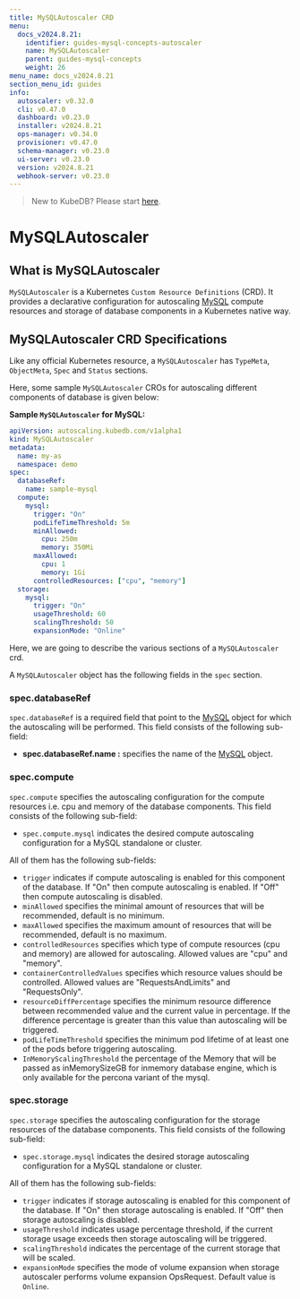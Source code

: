 ```yaml
---
title: MySQLAutoscaler CRD
menu:
  docs_v2024.8.21:
    identifier: guides-mysql-concepts-autoscaler
    name: MySQLAutoscaler
    parent: guides-mysql-concepts
    weight: 26
menu_name: docs_v2024.8.21
section_menu_id: guides
info:
  autoscaler: v0.32.0
  cli: v0.47.0
  dashboard: v0.23.0
  installer: v2024.8.21
  ops-manager: v0.34.0
  provisioner: v0.47.0
  schema-manager: v0.23.0
  ui-server: v0.23.0
  version: v2024.8.21
  webhook-server: v0.23.0
---
```


> New to KubeDB? Please start [here](/docs/v2024.8.21/README).

# MySQLAutoscaler

## What is MySQLAutoscaler

`MySQLAutoscaler` is a Kubernetes `Custom Resource Definitions` (CRD). It provides a declarative configuration for autoscaling [MySQL](https://www.mysql.com/) compute resources and storage of database components in a Kubernetes native way.

## MySQLAutoscaler CRD Specifications

Like any official Kubernetes resource, a `MySQLAutoscaler` has `TypeMeta`, `ObjectMeta`, `Spec` and `Status` sections.

Here, some sample `MySQLAutoscaler` CROs for autoscaling different components of database is given below:

**Sample `MySQLAutoscaler` for MySQL:**

```yaml
apiVersion: autoscaling.kubedb.com/v1alpha1
kind: MySQLAutoscaler
metadata:
  name: my-as
  namespace: demo
spec:
  databaseRef:
    name: sample-mysql
  compute:
    mysql:
      trigger: "On"
      podLifeTimeThreshold: 5m
      minAllowed:
        cpu: 250m
        memory: 350Mi
      maxAllowed:
        cpu: 1
        memory: 1Gi
      controlledResources: ["cpu", "memory"]
  storage:
    mysql:
      trigger: "On"
      usageThreshold: 60
      scalingThreshold: 50
      expansionMode: "Online"
```

Here, we are going to describe the various sections of a `MySQLAutoscaler` crd.

A `MySQLAutoscaler` object has the following fields in the `spec` section.

### spec.databaseRef

`spec.databaseRef` is a required field that point to the [MySQL](/docs/v2024.8.21/guides/mysql/concepts/mysqldatabase) object for which the autoscaling will be performed. This field consists of the following sub-field:

- **spec.databaseRef.name :** specifies the name of the [MySQL](/docs/v2024.8.21/guides/mysql/concepts/mysqldatabase) object.

### spec.compute

`spec.compute` specifies the autoscaling configuration for the compute resources i.e. cpu and memory of the database components. This field consists of the following sub-field:

- `spec.compute.mysql` indicates the desired compute autoscaling configuration for a MySQL standalone or cluster.

All of them has the following sub-fields:

- `trigger` indicates if compute autoscaling is enabled for this component of the database. If "On" then compute autoscaling is enabled. If "Off" then compute autoscaling is disabled.
- `minAllowed` specifies the minimal amount of resources that will be recommended, default is no minimum.
- `maxAllowed` specifies the maximum amount of resources that will be recommended, default is no maximum.
- `controlledResources` specifies which type of compute resources (cpu and memory) are allowed for autoscaling. Allowed values are "cpu" and "memory".
- `containerControlledValues` specifies which resource values should be controlled. Allowed values are "RequestsAndLimits" and "RequestsOnly".
- `resourceDiffPercentage` specifies the minimum resource difference between recommended value and the current value in percentage. If the difference percentage is greater than this value than autoscaling will be triggered.
- `podLifeTimeThreshold` specifies the minimum pod lifetime of at least one of the pods before triggering autoscaling.
- `InMemoryScalingThreshold` the percentage of the Memory that will be passed as inMemorySizeGB for inmemory database engine, which is only available for the percona variant of the mysql.

### spec.storage

`spec.storage` specifies the autoscaling configuration for the storage resources of the database components. This field consists of the following sub-field:

- `spec.storage.mysql` indicates the desired storage autoscaling configuration for a MySQL standalone or cluster.

All of them has the following sub-fields:

- `trigger` indicates if storage autoscaling is enabled for this component of the database. If "On" then storage autoscaling is enabled. If "Off" then storage autoscaling is disabled.
- `usageThreshold` indicates usage percentage threshold, if the current storage usage exceeds then storage autoscaling will be triggered.
- `scalingThreshold` indicates the percentage of the current storage that will be scaled.
- `expansionMode` specifies the mode of volume expansion when storage autoscaler performs volume expansion OpsRequest. Default value is `Online`.

